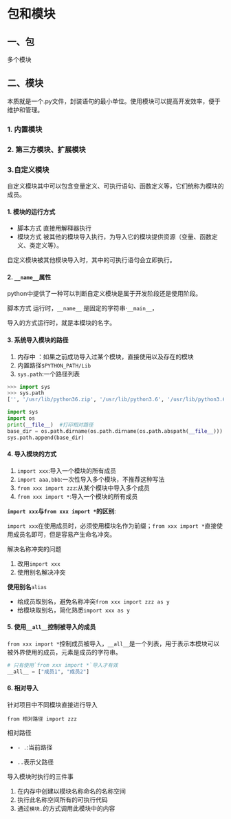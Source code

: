 # 包和模块

## 一、包

多个模块

## 二、模块

本质就是一个.py文件，封装语句的最小单位。使用模块可以提高开发效率，便于维护和管理。

### 1. 内置模块

### 2. 第三方模块、扩展模块

### 3.自定义模块

自定义模块其中可以包含变量定义、可执行语句、函数定义等，它们统称为模块的成员。

#### 1. 模块的运行方式

- 脚本方式 直接用解释器执行
- 模块方式 被其他的模块导入执行，为导入它的模块提供资源（变量、函数定义、类定义等）。

自定义模块被其他模块导入时，其中的可执行语句会立即执行。

#### 2. `__name__`属性

python中提供了一种可以判断自定义模块是属于开发阶段还是使用阶段。

脚本方式 运行时，`__name__` 是固定的字符串·`__main__`，

导入的方式运行时，就是本模块的名字。

#### 3. 系统导入模块的路径

1. 内存中 ：如果之前成功导入过某个模块，直接使用以及存在的模块
2. 内置路径`$PYTHON_PATH/Lib`
3. `sys.path`:一个路径列表

```python
>>> import sys
>>> sys.path
['', '/usr/lib/python36.zip', '/usr/lib/python3.6', '/usr/lib/python3.6/lib-dynload', '/usr/local/lib/python3.6/dist-packages', '/usr/lib/python3/dist-packages']
```

````python
import sys
import os
print(__file__)  #打印相对路径
base_dir = os.path.dirname(os.path.dirname(os.path.abspath(__file__)))
sys.path.append(base_dir)
````

#### 4. 导入模块的方式

1. `import xxx`:导入一个模块的所有成员
2. `import aaa,bbb`:一次性导入多个模块，不推荐这种写法
3. `from xxx import zzz`:从某个模块中导入多个成员
4. `from xxx import *`:导入一个模块的所有成员

**`import xxx`与`from xxx import *`的区别**:

`import xxx`在使用成员时，必须使用模块名作为前缀；`from xxx import *`直接使用成员名即可，但是容易产生命名冲突。

解决名称冲突的问题

1. 改用`import xxx`
2. 使用别名解决冲突

**使用别名**`alias`

- 给成员取别名，避免名称冲突`from xxx import zzz as y` 
- 给模块取别名，简化熟悉`import xxx as y`

#### 5. 使用`__all__`控制被导入的成员

`from xxx import *`控制成员被导入，`__all__`是一个列表，用于表示本模块可以被外界使用的成员，元素是成员的字符串。

```python
# 只有使用`from xxx import *`导入才有效
__all__ = ["成员1", "成员2"]
```

#### 6. 相对导入

针对项目中不同模块直接进行导入

`from 相对路径 import zzz`

相对路径

- `- .`:当前路径

- `..`表示父路径

导入模块时执行的三件事

1. 在内存中创建以模块名称命名的名称空间
2. 执行此名称空间所有的可执行代码
3. 通过`模块.`的方式调用此模块中的内容
